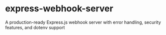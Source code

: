 # express-webhook-server
A production-ready Express.js webhook server with error handling, security features, and dotenv support
